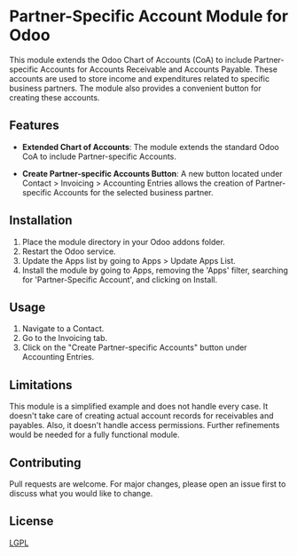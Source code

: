# Partner-Specific Account Module for Odoo

This module extends the Odoo Chart of Accounts (CoA) to include Partner-specific Accounts for Accounts Receivable and Accounts Payable. These accounts are used to store income and expenditures related to specific business partners. The module also provides a convenient button for creating these accounts.

## Features

- **Extended Chart of Accounts**: The module extends the standard Odoo CoA to include Partner-specific Accounts.

- **Create Partner-specific Accounts Button**: A new button located under Contact > Invoicing > Accounting Entries allows the creation of Partner-specific Accounts for the selected business partner.

## Installation

1. Place the module directory in your Odoo addons folder.
2. Restart the Odoo service.
3. Update the Apps list by going to Apps > Update Apps List.
4. Install the module by going to Apps, removing the 'Apps' filter, searching for 'Partner-Specific Account', and clicking on Install.

## Usage

1. Navigate to a Contact.
2. Go to the Invoicing tab.
3. Click on the "Create Partner-specific Accounts" button under Accounting Entries.

## Limitations

This module is a simplified example and does not handle every case. It doesn't take care of creating actual account records for receivables and payables. Also, it doesn't handle access permissions. Further refinements would be needed for a fully functional module.

## Contributing

Pull requests are welcome. For major changes, please open an issue first to discuss what you would like to change.

## License

[LGPL](LICENSE)
